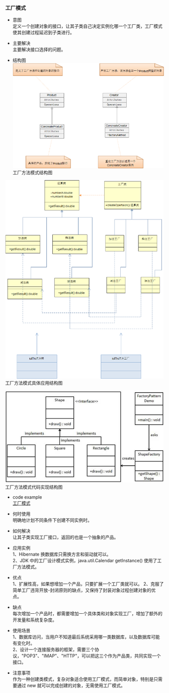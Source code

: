 ### 工厂模式
* 意图                
定义一个创建对象的接口，让其子类自己决定实例化哪一个工厂类，工厂模式使其创建过程延迟到子类进行。

* 主要解决          
主要解决接口选择的问题。

* 结构图       
![factory_pattern](images/factory_pattern.png)  
工厂方法模式结构图               

![factory_pattern](./images/factory_pattern_demo.png)
工厂方法模式具体应用结构图 
       
![factory_pattern](images/factory_pattern_code.jpg)  
工厂方法模式代码实现结构图        

* code example     
[工厂模式](../src/main/java/com/lvt/pattern_01)

* 何时使用             
明确地计划不同条件下创建不同实例时。

* 如何解决              
让其子类实现工厂接口，返回的也是一个抽象的产品。

* 应用实例              
1、Hibernate 换数据库只需换方言和驱动就可以。        
2、JDK 中的工厂设计模式实例，java.util.Calendar getInstance() 使用了工厂方法模式。      

* 优点                
1、扩展性高，如果想增加一个产品，只要扩展一个工厂类就可以。 
2、克服了简单工厂违背开放-封闭原则的缺点，又保持了封装对象过程创建对象的优点。     

* 缺点            
每次增加一个产品时，都需要增加一个具体类和对象实现工厂，增加了额外的开发量和系统复杂度。

* 使用场景                  
1、数据库访问，当用户不知道最后系统采用哪一类数据库，以及数据库可能有变化时。         
2、设计一个连接服务器的框架，需要三个协议，"POP3"、"IMAP"、"HTTP"，可以把这三个作为产品类，共同实现一个接口。        

* 注意事项              
作为一种创建类模式，复杂对象适合使用工厂模式，而简单对象，特别是只需要通过 new 就可以完成创建的对象，无需使用工厂模式。